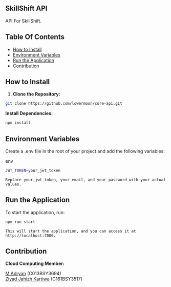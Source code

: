 ## SkillShift API

API For SkillShift.

## Table Of Contents

- [How to Install](#how-to-install)
- [Environment Variables](#environment-variables)
- [Run the Application](#run-the-application)
- [Contribution](#contribution)

## How to Install

1. **Clone the Repository:**
```bash
git clone https://github.com/lowermoon/core-api.git
```
   
   **Install Dependencies:**
```bash
npm install 
```

## Environment Variables

Create a .env file in the root of your project and add the following variables:

env
```bash
JWT_TOKEN=your_jwt_token
```

```Replace your_jwt_token, your_email, and your_password with your actual values.```
  ## Run the Application
<p>To start the application, run:</p>

```bash
npm run start
```

```This will start the application, and you can access it at http://localhost:7000.``` 

## Contribution

**Cloud Computing Member:**

<a href="https://github.com/ryturN">M Adryan</a> (C013BSY3694)<br>
<a href="https://github.com/ZiyadZK">Ziyad Jahizh Kartiwa</a> (C161BSY3517)

